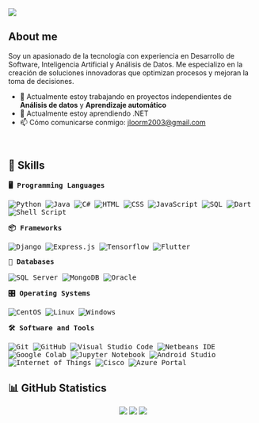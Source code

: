 <img src="https://readme-typing-svg.herokuapp.com?font=Fira+Code&weight=600&size=30&duration=1500&pause=3000&color=1FADFF&center=true&vCenter=true&width=1000&lines=Hey+there%2C+I'm+Jordy+Loor+👋"/>

## About me
Soy un apasionado de la tecnología con experiencia en Desarrollo de Software, Inteligencia Artificial y Análisis de Datos. Me especializo en la creación de soluciones innovadoras que optimizan procesos y mejoran la toma de decisiones.

- 🔭 Actualmente estoy trabajando en proyectos independientes de **Análisis de datos** y **Aprendizaje automático**
- 🌱 Actualmente estoy aprendiendo .NET
- 📫 Cómo comunicarse conmigo: jloorm2003@gmail.com

<br>

## 🚀 Skills
<p>
  <kbd>
    <kbd><strong>🖥️ Programming Languages</strong></kbd>
      <br><br>
      <img alt="Python" src="https://img.shields.io/badge/Python-14354C.svg?logo=python&logoColor=white">
      <img alt="Java" src="https://img.shields.io/badge/Java-007396.svg?logo=coffeescript&logoColor=white">
      <img alt="C#" src="https://custom-icon-badges.herokuapp.com/badge/C%23-68217A.svg?logo=cs2&logoColor=white">
      <img alt="HTML" src="https://img.shields.io/badge/HTML5-E34F26.svg?logo=html5&logoColor=white">
      <img alt="CSS" src="https://img.shields.io/badge/CSS3-1572B6.svg?logo=css3&logoColor=white">
      <img alt="JavaScript" src="https://img.shields.io/badge/JavaScript-F7DF1E.svg?logo=javascript&logoColor=black">
      <img alt="SQL" src="https://custom-icon-badges.herokuapp.com/badge/T--SQL-025E8C.svg?logo=database&logoColor=white">
      <img alt="Dart" src="https://img.shields.io/badge/Dart-15A6C4.svg?logo=dart&logoColor=white">
      <img alt="Shell Script" src="https://img.shields.io/badge/Shell%20Script-%23121011.svg?logo=gnu-bash&logoColor=white">
  </kbd>
</p>

<p>
  <kbd>
    <kbd><strong>📦 Frameworks</strong></kbd>
      <br><br>
      <img alt="Django" src="https://img.shields.io/badge/Django-%23092E20.svg?logo=django&logoColor=white">
      <img alt="Express.js" src="https://img.shields.io/badge/Express.js-5FA04E.svg?logo=nodedotjs&logoColor=white">
      <img alt="Tensorflow" src="https://img.shields.io/badge/Tensorflow-FF6F00.svg?logo=tensorflow&logoColor=white">
      <img alt="Flutter" src="https://img.shields.io/badge/Flutter-02569B.svg?logo=flutter&logoColor=white">
  </kbd>
</p>

<p>
  <kbd>
    <kbd><strong>💾 Databases</strong></kbd>
      <br><br>
      <img alt="SQL Server" src="https://custom-icon-badges.herokuapp.com/badge/SQL%20Server-f6f7f6.svg?logo=sqlss">
      <img alt="MongoDB" src="https://img.shields.io/badge/MongoDB-47A248.svg?logo=mongodb&logoColor=white">
      <img alt="Oracle" src="https://custom-icon-badges.herokuapp.com/badge/Oracle-f6f7f6.svg?logo=fondo&logoColor=white">
  </kbd>
</p>

<p>
  <kbd>
    <kbd><strong>🎛️ Operating Systems</strong></kbd>
      <br><br>
      <img alt="CentOS" src="https://img.shields.io/badge/CentOS-002260?logo=centos&logoColor=F0F0F0">
      <img alt="Linux" src="https://img.shields.io/badge/Linux-FCC624.svg?logo=linux&logoColor=black">
      <img alt="Windows" src="https://img.shields.io/badge/Windows-0078D6?logo=windows&logoColor=white"/>
  </kbd>
</p>

<p>
  <kbd>
    <kbd><strong>🛠️ Software and Tools</strong></kbd>
      <br><br>
      <img alt="Git" src="https://img.shields.io/badge/Git-F05033.svg?logo=git&logoColor=white">
      <img alt="GitHub" src="https://img.shields.io/badge/GitHub-%23121011.svg?logo=github&logoColor=white">
      <img alt="Visual Studio Code" src="https://custom-icon-badges.herokuapp.com/badge/Visual%20Studio%20Code-f6f7f6.svg?logo=vsc1">
      <img alt="Netbeans IDE" src="https://img.shields.io/badge/Netbeans%20IDE-1B6AC6.svg?logo=apachenetbeanside&logoColor=white">
      <img alt="Google Colab" src="https://img.shields.io/badge/Google%20Colab-F9AB00.svg?logo=googlecolab&logoColor=white">
      <img alt="Jupyter Notebook" src="https://img.shields.io/badge/Jupyter%20Notebook-F37626.svg?logo=jupyter&logoColor=white">
      <img alt="Android Studio" src="https://img.shields.io/badge/Android%20Studio-008678.svg?logo=android-studio&logoColor=white">
      <img alt="Internet of Things" src="https://img.shields.io/badge/Internet%20of%20Things-0088CC.svg?logo=iot&logoColor=white">
      <img alt="Cisco" src="https://img.shields.io/badge/Cisco-1BA0D7.svg?logo=cisco&logoColor=white">
      <img alt="Azure Portal" src="https://custom-icon-badges.herokuapp.com/badge/Portal%20Azure-f6f7f6.svg?logo=azu2">
  </kbd>
</p>

## 📊 GitHub Statistics
<div align="center">
  <img src="https://github-readme-stats.vercel.app/api?username=jordyloor2003&show_icons=true&theme=react&hide_border=true&bg_color=1F222E&title_color=F85D7F&icon_color=F8D866">
  <img src="https://github-readme-stats.vercel.app/api/top-langs/?username=jordyloor2003&show_icons=true&theme=react&hide_border=true&bg_color=1F222E&title_color=F85D7F&icon_color=F8D866">
  <img src="https://github-readme-activity-graph.vercel.app/graph?username=jordyloor2003&theme=react&custom_title=Jordy's%20GitHub%20Activity%20Graph&bg_color=1F222E&color=ffffff&line=F8D866&point=F8D866&area_color=F8D866&title_color=F85D7F&area=true">
</div>
